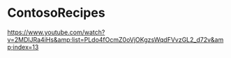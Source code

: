 # ContosoRecipes
https://www.youtube.com/watch?v=2MDlJRa4iHs&amp;list=PLdo4fOcmZ0oVjOKgzsWqdFVvzGL2_d72v&amp;index=13
